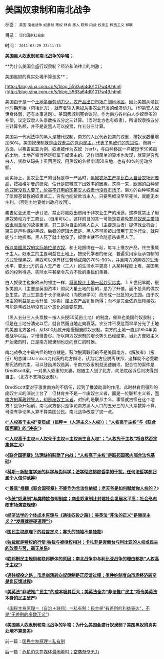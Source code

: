 # 美国奴隶制和南北战争

标签： `美国` `南北战争` `奴隶制` `黑奴` `林肯` `黑人` `联邦` `内战` `奴隶主` `种族主义` `邦联` 

目录： `现代国家社会史`

时间： `2011-03-29 23:11:13`

**美国黑人奴隶制和南北战争的争端**；

**为什么美国会盛行奴隶制？经济和法律上的刺激；

美国黑奴的真实处境不算恶劣**；

[http://blog.sina.com.cn/s/blog_5563a64d01017w49.html](http://blog.sina.com.cn/s/blog_5563a64d01017w49.html)

美国由于是一个[土地多而劳动力少，农产品出口市场广阔地地区](../../../2011/3/18/美国土地的私有化过程和农业补贴.md)，因此美国从殖民地时期开始（包括北方），就有着输入黑奴从事农业开发的经济动力。（印第安人奴隶身体弱，还有本事逃跑）。美国费城制宪会议时，作为南方各州白人少奴隶多的补偿，议定奴隶人头票数按五分之三计算。（当时北方也有奴隶）。所谓奴隶按五分三计算名额，并不是说黑人可以投票，作五分三计算。

美国第一代宪法中的黑人是被代议制，南方的人民代表投票的权重，按奴隶数量增加60%。美国奴隶制就是[由奴隶主的党内民主，代表了黑奴们的先进性](../../../2009/3/16/欣赏两会代表们的之无私代议.md)。而另一方面，以弗吉尼亚为例，奴隶被作为农奴（serf），与白种移民一样被授予50英亩的土地。土地产权当然是归属于奴隶主的。这样很简单的算术也发现，就算是穷鬼白人，贷款从码头上买回黑奴，用黑奴的名额申请50亩地，也有40%的劳动余额。

而实际上，当农业生产的目标是单一产品时，[黑奴农场生产率比白人自营农场还要高](../../../2010/10/31/奴隶制比自由社会更有生产效率.md)，按福格尔曼的研究，估计是皮鞭底下出效率的因素。这样一来，[欧洲的白种契约奴就没有人要了，价高不好用的印第安人奴隶也没有市场了](../../../2011/3/15/美国的农民工和户籍制度和印第安人.md)。南方的白种移民成了信仰基督教的奴隶监工，穷鬼也能贷款当主人，只要黑奴没早早死掉，就能无本生利。（否则土地要给州政府收回）。

弗吉尼亚还进一步订法，禁止将黑奴出借用于非农业生产的用途。这样就禁止了用黑奴劳动力于工商业，（自用可以）。这样的目的其一可能是要避免[罗马奴隶主带领奴隶闹革命](../../../2010/8/9/罗马元老院是怎么成为寡头的.md)的故事重演，其二是为自由的黑人白人（主要是后者）提供就业机会；第三是声称保护黑奴。后者的逻辑大概是，黑人不可能被出借用于其他行业，就只能与土地捆绑。黑人死了就土地没了，奴隶主就不会随意杀害黑人了。

[所以美国黑奴的实际地位是农奴](../../../2008/3/22/《爱国者》后谈北美独立战争的政治经济外交军事史.md)，和土地捆绑在一起，每年上缴农产品，终生隶属于主人。奴隶主的主要利益在土地上，按现代学者的研究，普遍采用家庭承包制的方式管理黑奴。黑奴可以保有终生劳动成果的70%-90%，并且南方的黑奴的生活水平，要比北方的白人无产者（工人）的生活水平更高！从某种程度上看，美国黑奴的权利待遇，实际水平甚至令东方不败的臣民们羡慕。

白人奴隶主也象欧洲的领主一样，[将黑奴连土地一起炒买炒卖](../../../2010/4/20/炒房客们，“冬天来了，春天还会远吗？”.md)。１９世纪早期，很多美国人（主要是英国资本）购买大量土地的目的，是为了升值，而不是真的做农业生意。农业生意由于长子继承权（向欧洲学习）而形成一批批的大庄园。由于农场主的利益是土地升值（炒卖）加上农产品销售所得；而不是完全依靠压榨黑奴。可能是黑奴处境没有过分恶化的重要原因。

（黑人五分三人头票数＋按人头授50英亩土地）的制度，催熟也美国的奴隶制；但是在土地分清光以后，就自然而自地走向衰落。农业并不发达而早早分光了土地的美国北方各州，从1800起就开始慢慢废除奴隶制。南方的土地一直到1850年美墨战争以后，才慢慢告尽。所以南方奴隶制的增长势头已经结束，当北方废奴主义开始激烈时，正是南方奴隶制也走向衰亡的时侯。

南北战争之中最古怪的地方就是，鼓吹脱离联邦的不是美国南方。《解放者》（报纸）的总编L.Garrison为代表的北方舆论，认为北方应脱离联邦，这样就不必受联邦宪法的约束，可以鼓励黑奴逃离，令南方奴隶制就迅速崩溃。配合性的案件是DredScott案，一对黑人奴隶的夫妻，跟随主人到了北方，向法院起诉后判决得到自由。（北方不支持奴隶制）。

DredScott案对于激发南方的不信任，起到了推波助澜的作用。此时林肯用强烈的废奴主义的演说上台了；但林肯并不是一个废奴主义者，而是一位联邦主义者，[而南方的军政领导人，却是废奴主义者](../../../2011/3/21/非法无正义！众神与将军！.md)，对抗的是联邦主义。事情就古怪在这个地方！战争开始前，南北双方都只是争论南方黑人人口的五分三的人头票数算不算，可没有争论黑人算不算美国公民。南北战争改变了这一点。

《[**“人权高于主权”变质成（民粹＝（人道主义>人权））；“人权高于主权”与《联合国宪章》的“冲突”**](../../../2011/3/25/“人权高于主权”与《联合国宪章》的“冲突”.md)》

《[**“人权高于主权＝人权先于主权＝主权派生自人权”；“人权先于主权”将自然否定集体主义**](../../../2011/3/26/人权高于主权＝人权先于主权＝主权源于人权.md)》

《[**《联合国宪章》法理缺陷鼓励了内战；“人权高于主权”是联邦国家内部合法性基础**](../../../2011/3/26/《联合国宪章》法理缺陷鼓励了内战.md)》

《[**科斯－新制度学派的科学与伪科学；法学彻底排除哲学的干扰，任何法哲学都归属个人信仰范筹**](../../../2011/3/26/经济法学（法科学）和法哲学.md)》

《[**“善意”推翻《联合国宪章》不能作为合法性依据；老天爷是如何赋给你人权的？**](../../../2011/3/27/“善意”推翻《联合国宪章》将推翻联合国.md)》

《[**传统“奴隶制”与类种姓依附制度；商业奴隶制比封建社会发展水平高；社会形态随市场演变规律**](../../../2011/3/27/奴隶制是对市场崩溃的适应.md)》

《[**经济法学的个体成本原理与《通往奴役之路》；美英法“非法的正义”是殖民主义？“发展就是硬道理”?**](../../../2011/3/27/美英法殖民主义是《通往奴役之路》.md)》

《[**国民主权原理下的独裁定义；寡头的领袖不是独裁**](../../../2011/3/27/国民主权原理下的独裁和寡头们的领袖.md)》

《[**独裁就是特权的行使;独裁与被授权相对；卡扎菲是否倒台与利比亚的人权或民主的改善与否，毫无关系**](../../../2011/3/28/后卡扎菲的利比亚能摆脱独裁的卡扎菲吗？.md)》

《[**联邦制民主规则和联邦解体的原因；南北战争中与利比亚战争的理由都是“人权高于主权”**](../../../2011/3/28/美国解体和联合国危机.md)》

《[**通往奴役之路：市场崩溃转向奴隶制是正反馈过程；类种姓制度向市场经济转变是负反馈过程**](../../../2011/3/28/市场崩溃通向奴役之路的正反馈.md)》

《[**美英法“非法推广民主”的成本极其巨大；美英法全力“非法推广民主”将令美英法本身的民主破产**](../../../2011/3/29/“非法推广民主”会令美英法破产.md)》

《[国民主权原理＝（自治＋联邦）＝私有制：民主是“有差别的利益表达”，不是“无差别的多数正义”](../../../2011/3/29/国民主权原理＝私有制.md)》

《**美国黑人奴隶制和南北战争的争端**；**为什么美国会盛行奴隶制？美国黑奴的真实处境不算恶劣**》



前一篇：[国民主权原理＝私有制](../../../2011/3/29/国民主权原理＝私有制.md)

后一篇：[危机消失在媒体最闹腾时；空袭渐渐无力](../../../2011/3/30/危机消失在媒体最闹腾时；空袭渐渐无力.md)